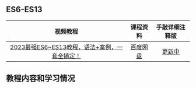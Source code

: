 ## ES6-ES13
|视频教程|课程资料|手敲详细注释版|
| :---: | :---: |:---:|
|[2023最强ES6~ES13教程，语法+案例，一套全搞定！](https://www.bilibili.com/video/BV1hM4y1r7cp?p=1&vd_source=8178530fbcba3b01db39ea80d35da960)|[百度网盘](https://pan.baidu.com/s/1VBJ_3M6-zYrMQor6Uylfgw?pwd=04ve)|[更新中](./code/) |

## 教程内容和学习情况